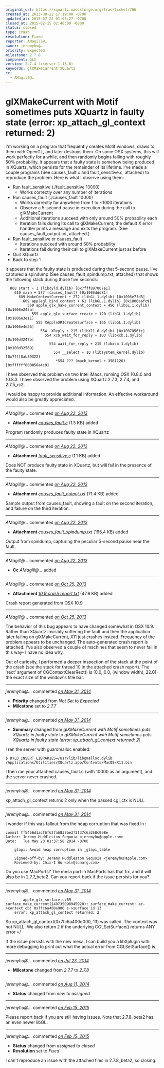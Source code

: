 ```yaml
---
original_url: https://xquartz.macosforge.org/trac/ticket/766
created_at: 2013-08-22 17:19:00 -0700
updated_at: 2015-07-28 01:03:27 -0700
closed_at: 2015-02-15 02:46:09 -0800
status: closed
type: crash
resolution: Fixed
reporter: AMagill@…
owner: jeremyhu@…
priority: Expected
milestone: 2.7.8
component: GLX
version: 2.7.4 (xserver-1.13.0)
keywords: glXMakeCurrent XQuartz
cc:
  - AMagill@…
---
```


glXMakeCurrent with Motif sometimes puts XQuartz in faulty state (error: xp\_attach\_gl\_context returned: 2)
=============================================================================================================


I'm working on a program that frequently creates Motif windows, draws to them with OpenGL, and later destroys them. On some OSX systems, this will work perfectly for a while, and then randomly begins failing with roughly 50% probability. It appears that a faulty state is somehow being produced in XQuartz, which persists for the remainder of its lifetime. I've made a couple programs (See causes\_fault.c and fault\_sensitive.c, attached) to reproduce the problem. Here is what I observe using them:

-   Run fault\_sensitive (./fault\_sensitive 10000)
    -   Works correctly over any number of iterations
-   Run causes\_fault (./causes\_fault 10000)
    -   Works correctly for anywhere from 1 to ~1000 iterations
    -   Observe a 5-second pause in execution during the call to glXMakeCurrent
    -   Additional iterations succeed with only around 50% probability each
    -   Iteration fails during its call to glXMakeCurrent; the default X error handler prints a message and exits the program. (See causes\_fault\_output.txt, attached.)
-   Run fault\_sensitive or causes\_fault
    -   Iterations succeed with around 50% probability
    -   Iterations fail during their call to glXMakeCurrent just as before
-   Quit XQuartz
-   Back to step 1

It appears that the faulty state is produced during that 5-second pause. I've captured a spindump (See causes\_fault\_spindump.txt, attached) that shows the following stack during those five seconds:

      808 start + 1 (libdyld.dylib) [0x7fff897007e1]
        610 main + 577 (causes_fault) [0x1006ddd81]
          609 MakeContextCurrent + 272 (libGL.1.dylib) [0x1006e7fd3]
            609 applegl_bind_context + 61 (libGL.1.dylib) [0x1006eafc9]
              559 apple_glx_make_current_context + 456 (libGL.1.dylib) [0x1006e245a]
                555 apple_glx_surface_create + 120 (libGL.1.dylib) [0x1006e3e11]
                  555 XAppleDRICreateSurface + 165 (libGL.1.dylib) [0x1006e4e56]
                    554 _XReply + 215 (libX11.6.dylib) [0x1007856fc]
                      554 xcb_wait_for_reply + 103 (libxcb.1.dylib) [0x100d3247b]
                        554 wait_for_reply + 215 (libxcb.1.dylib) [0x100d32569]
                          554 __select + 10 (libsystem_kernel.dylib) [0x7fff8ab39322]
                           *554 ??? (mach_kernel + 3581120) [0xffffff800056a4c0]

I have observed this problem on two Intel iMacs, running OSX 10.8.0 and 10.8.3. I have observed the problem using XQuartz 2.7.3, 2.7.4, and 2.7.5\_rc2.

I would be happy to provide additional information. An effective workaround would also be greatly appreciated.



---

*AMagill@…* commented *[on Aug 22, 2013](https://xquartz.macosforge.org/trac/attachment/ticket/766/causes_fault.c "August 22, 2013 at 5:20 PM PDT")*

-   **Attachment** *[causes\_fault.c](../attachment/ticket/766/causes_fault.c)* (1.5 KB) added

Program randomly produces faulty state in XQuartz



---

*AMagill@…* commented *[on Aug 22, 2013](https://xquartz.macosforge.org/trac/attachment/ticket/766/fault_sensitive.c "August 22, 2013 at 5:20 PM PDT")*

-   **Attachment** *[fault\_sensitive.c](../attachment/ticket/766/fault_sensitive.c)* (1.1 KB) added

Does NOT produce faulty state in XQuartz, but will fail in the presence of the faulty state.



---

*AMagill@…* commented *[on Aug 22, 2013](https://xquartz.macosforge.org/trac/attachment/ticket/766/causes_fault_output.txt "August 22, 2013 at 5:22 PM PDT")*

-   **Attachment** *[causes\_fault\_output.txt](../attachment/ticket/766/causes_fault_output.txt)* (71.4 KB) added

Sample output from causes\_fault, showing a fault on the second iteration, and failure on the third iteration.



---

*AMagill@…* commented *[on Aug 22, 2013](https://xquartz.macosforge.org/trac/attachment/ticket/766/causes_fault_spindump.txt "August 22, 2013 at 5:24 PM PDT")*

-   **Attachment** *[causes\_fault\_spindump.txt](../attachment/ticket/766/causes_fault_spindump.txt)* (165.4 KB) added

Output from spindump, capturing the peculiar 5-second pause near the fault.



---

*AMagill@…* commented *[on Aug 22, 2013](https://xquartz.macosforge.org/trac/ticket/766#comment:1 "August 22, 2013 at 5:24 PM PDT")*

-   **Cc** *AMagill@…* added



---

*AMagill@…* commented *[on Oct 25, 2013](https://xquartz.macosforge.org/trac/attachment/ticket/766/10.9%20crash%20report.txt "October 25, 2013 at 4:14 PM PDT")*

-   **Attachment** *[10.9 crash report.txt](../attachment/ticket/766/10.9%20crash%20report.txt)* (47.8 KB) added

Crash report generated from OSX 10.9



---

*AMagill@…* commented *[on Oct 25, 2013](https://xquartz.macosforge.org/trac/ticket/766#comment:2 "October 25, 2013 at 4:30 PM PDT")*

The behavior of this bug appears to have changed somewhat in OSX 10.9. Rather than XQuartz invisibly suffering the fault and then the application later failing on glXMakeCurrent, X11 just crashes instead. Frequency of the problem appears to be unchanged. The auto-generated crash report is attached. I've also observed a couple of machines that seem to never fail in this way- I have no idea why.

Out of curiosity, I performed a deeper inspection of the stack at the point of the crash (see the stack for thread 10 in the attached crash report). The 'rect' argument of CGContextClearRect() is \[0.0, 0.0, (window width), 22.0\]- the exact size of the window's title bar.



---

*jeremyhu@…* commented *[on May 31, 2014](https://xquartz.macosforge.org/trac/ticket/766#comment:3 "May 31, 2014 at 4:04 AM PDT")*

-   **Priority** changed from *Not Set* to *Expected*
-   **Milestone** set to *2.7.7*



---

*jeremyhu@…* commented *[on May 31, 2014](https://xquartz.macosforge.org/trac/ticket/766#comment:4 "May 31, 2014 at 6:20 PM PDT")*

-   **Summary** changed from *glXMakeCurrent with Motif sometimes puts XQuartz in faulty state* to *glXMakeCurrent with Motif sometimes puts XQuartz in faulty state (error: xp\_attach\_gl\_context returned: 2)*

I ran the server with guardmalloc enabled:

    $ DYLD_INSERT_LIBRARIES=/usr/lib/libgmalloc.dylib /Applications/Utilities/XQuartz.app/Contents/MacOS/X11.bin 

I then ran your attached causes\_fault.c (with 10000 as an argument), and the server never crashed.



---

*jeremyhu@…* commented *[on May 31, 2014](https://xquartz.macosforge.org/trac/ticket/766#comment:5 "May 31, 2014 at 6:21 PM PDT")*

xp\_attach\_gl\_context returns 2 only when the passed cgl\_ctx is NULL



---

*jeremyhu@…* commented *[on May 31, 2014](https://xquartz.macosforge.org/trac/ticket/766#comment:6 "May 31, 2014 at 6:26 PM PDT")*

I wonder if this was fallout from the heap corruption that was fixed in :

    commit ff5456d1acf6f627a6837be3f3f37c6a268c9e8e
    Author: Jeremy Huddleston Sequoia <jeremyhu@apple.com>
    Date:   Tue May 20 01:37:58 2014 -0700

        glapi: Avoid heap corruption in _glapi_table
        
        Signed-off-by: Jeremy Huddleston Sequoia <jeremyhu@apple.com>
        Reviewed-by: Chia-I Wu <olv@lunarg.com>

Do you use MacPorts? The mesa port in MacPorts has that fix, and it will also be in 2.7.7\_beta2. Can you report back if the issue persists for you?



---

*jeremyhu@…* commented *[on May 31, 2014](https://xquartz.macosforge.org/trac/ticket/766#comment:7 "May 31, 2014 at 6:29 PM PDT")*

            apple_glx_surface.c:69   surface_make_current(140735098945920): surface_make_current: ac->context_obj 0x7fc6a400e000 s->surface_id 13
        error: xp_attach_gl_context returned: 2

So xp\_attach\_gl\_context(0x7fc6a400e000, 13) was called. The context was not NULL. We also return 2 if the underlying CGLSetSurface() returns ANY error =/

If the issue persists with the new mesa, I can build you a libXplugin with more debugging to print out what the actual error from CGLSetSurface() is.



---

*jeremyhu@…* commented *[on Jul 23, 2014](https://xquartz.macosforge.org/trac/ticket/766#comment:8 "July 23, 2014 at 12:11 AM PDT")*

-   **Milestone** changed from *2.7.7* to *2.7.8*



---

*jeremyhu@…* commented *[on Aug 11, 2014](https://xquartz.macosforge.org/trac/ticket/766#comment:9 "August 11, 2014 at 2:19 PM PDT")*

-   **Status** changed from *new* to *assigned*



---

*jeremyhu@…* commented *[on Feb 15, 2015](https://xquartz.macosforge.org/trac/ticket/766#comment:10 "February 15, 2015 at 2:39 AM PST")*

Please report back if you are still having issues. Note that 2.7.8\_beta2 has an even newer libGL.



---

*jeremyhu@…* commented *[on Feb 15, 2015](https://xquartz.macosforge.org/trac/ticket/766#comment:11 "February 15, 2015 at 2:46 AM PST")*

-   **Status** changed from *assigned* to *closed*
-   **Resolution** set to *Fixed*

I can't reproduce an issue with the attached files in 2.7.8\_beta2, so closing.



